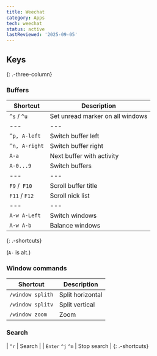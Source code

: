 ```yaml
---
title: Weechat
category: Apps
tech: weechat
status: active
lastReviewed: '2025-09-05'
---
```


## Keys
{: .-three-column}

### Buffers

| Shortcut         | Description                      |
| ---              | ---                              |
| `^s` / `^u`      | Set unread marker on all windows |
| ---              | ---                              |
| `^p, A-left`     | Switch buffer left               |
| `^n, A-right`    | Switch buffer right              |
| `A-a`            | Next buffer with activity        |
| `A-0...9`        | Switch buffers                   |
| ---              | ---                              |
| `F9` /` F10`     | Scroll buffer title              |
| `F11` / `F12`    | Scroll nick list                 |
| ---              | ---                              |
| `A-w A-Left`     | Switch windows                   |
| `A-w A-b`        | Balance windows                  |
{: .-shortcuts}

(`A-` is alt.)

### Window commands

| Shortcut         | Description                      |
| ---              | ---                              |
| `/window splith` | Split horizontal                 |
| `/window splitv` | Split vertical                   |
| `/window zoom`   | Zoom                             |

### Search

| `^r`              | Search      |
| `Enter` `^j` `^m` | Stop search |
{: .-shortcuts}
